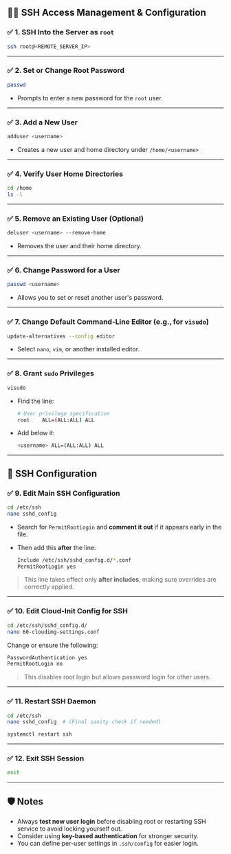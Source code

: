## 🧑‍💻 SSH Access Management & Configuration

### ✅ 1. SSH Into the Server as `root`

```bash
ssh root@<REMOTE_SERVER_IP>
```

---

### ✅ 2. Set or Change Root Password

```bash
passwd
```

* Prompts to enter a new password for the `root` user.

---

### ✅ 3. Add a New User

```bash
adduser <username>
```

* Creates a new user and home directory under `/home/<username>`

---

### ✅ 4. Verify User Home Directories

```bash
cd /home
ls -l
```

---

### ✅ 5. Remove an Existing User (Optional)

```bash
deluser <username> --remove-home
```

* Removes the user and their home directory.

---

### ✅ 6. Change Password for a User

```bash
passwd <username>
```

* Allows you to set or reset another user's password.

---

### ✅ 7. Change Default Command-Line Editor (e.g., for `visudo`)

```bash
update-alternatives --config editor
```

* Select `nano`, `vim`, or another installed editor.

---

### ✅ 8. Grant `sudo` Privileges

```bash
visudo
```

* Find the line:

  ```bash
  # User privilege specification
  root    ALL=(ALL:ALL) ALL
  ```
* Add below it:

  ```bash
  <username> ALL=(ALL:ALL) ALL
  ```

---

## 🔐 SSH Configuration

### ✅ 9. Edit Main SSH Configuration

```bash
cd /etc/ssh
nano sshd_config
```

* Search for `PermitRootLogin` and **comment it out** if it appears early in the file.
* Then add this **after** the line:

  ```bash
  Include /etc/ssh/sshd_config.d/*.conf
  PermitRootLogin yes
  ```

> This line takes effect only **after includes**, making sure overrides are correctly applied.

---

### ✅ 10. Edit Cloud-Init Config for SSH

```bash
cd /etc/ssh/sshd_config.d/
nano 60-cloudimg-settings.conf
```

Change or ensure the following:

```bash
PasswordAuthentication yes
PermitRootLogin no
```

> This disables root login but allows password login for other users.

---

### ✅ 11. Restart SSH Daemon

```bash
cd /etc/ssh
nano sshd_config  # (Final sanity check if needed)

systemctl restart ssh
```

---

### ✅ 12. Exit SSH Session

```bash
exit
```

---

## 🛡️ Notes

* Always **test new user login** before disabling root or restarting SSH service to avoid locking yourself out.
* Consider using **key-based authentication** for stronger security.
* You can define per-user settings in `.ssh/config` for easier login.
